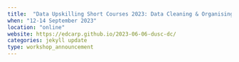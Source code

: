 ```yaml
---
title:  "Data Upskilling Short Courses 2023: Data Cleaning & Organising with Python"
when: "12-14 September 2023"
location: "online"
website: https://edcarp.github.io/2023-06-06-dusc-dc/
categories: jekyll update
type: workshop_announcement
---
```

